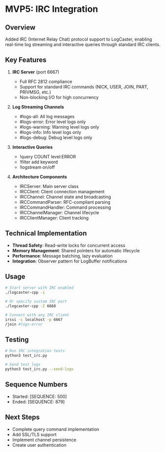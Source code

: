 # MVP5: IRC Integration

## Overview
Added IRC (Internet Relay Chat) protocol support to LogCaster, enabling real-time log streaming and interactive queries through standard IRC clients.

## Key Features
1. **IRC Server** (port 6667)
   - Full RFC 2812 compliance
   - Support for standard IRC commands (NICK, USER, JOIN, PART, PRIVMSG, etc.)
   - Non-blocking I/O for high concurrency

2. **Log Streaming Channels**
   - #logs-all: All log messages
   - #logs-error: Error level logs only
   - #logs-warning: Warning level logs only  
   - #logs-info: Info level logs only
   - #logs-debug: Debug level logs only

3. **Interactive Queries**
   - !query COUNT level:ERROR
   - !filter add keyword
   - !logstream on/off

4. **Architecture Components**
   - IRCServer: Main server class
   - IRCClient: Client connection management
   - IRCChannel: Channel state and broadcasting
   - IRCCommandParser: RFC-compliant parsing
   - IRCCommandHandler: Command processing
   - IRCChannelManager: Channel lifecycle
   - IRCClientManager: Client tracking

## Technical Implementation
- **Thread Safety**: Read-write locks for concurrent access
- **Memory Management**: Shared pointers for automatic lifecycle
- **Performance**: Message batching, lazy evaluation
- **Integration**: Observer pattern for LogBuffer notifications

## Usage
```bash
# Start server with IRC enabled
./logcaster-cpp -i

# Or specify custom IRC port
./logcaster-cpp -I 6668

# Connect with any IRC client
irssi -c localhost -p 6667
/join #logs-error
```

## Testing
```bash
# Run IRC integration tests
python3 test_irc.py

# Send test logs
python3 test_irc.py --send-logs
```

## Sequence Numbers
- Started: [SEQUENCE: 500]
- Ended: [SEQUENCE: 879]

## Next Steps
- Complete query command implementation
- Add SSL/TLS support
- Implement channel persistence
- Create user authentication